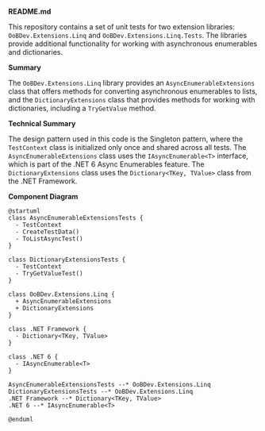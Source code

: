 **README.md**

This repository contains a set of unit tests for two extension libraries: `OoBDev.Extensions.Linq` and `OoBDev.Extensions.Linq.Tests`. The libraries provide additional functionality for working with asynchronous enumerables and dictionaries.

**Summary**

The `OoBDev.Extensions.Linq` library provides an `AsyncEnumerableExtensions` class that offers methods for converting asynchronous enumerables to lists, and the `DictionaryExtensions` class that provides methods for working with dictionaries, including a `TryGetValue` method.

**Technical Summary**

The design pattern used in this code is the Singleton pattern, where the `TestContext` class is initialized only once and shared across all tests. The `AsyncEnumerableExtensions` class uses the `IAsyncEnumerable<T>` interface, which is part of the .NET 6 Async Enumerables feature. The `DictionaryExtensions` class uses the `Dictionary<TKey, TValue>` class from the .NET Framework.

**Component Diagram**

```plantuml
@startuml
class AsyncEnumerableExtensionsTests {
  - TestContext
  - CreateTestData()
  - ToListAsyncTest()
}

class DictionaryExtensionsTests {
  - TestContext
  - TryGetValueTest()
}

class OoBDev.Extensions.Linq {
  + AsyncEnumerableExtensions
  + DictionaryExtensions
}

class .NET Framework {
  - Dictionary<TKey, TValue>
}

class .NET 6 {
  - IAsyncEnumerable<T>
}

AsyncEnumerableExtensionsTests --* OoBDev.Extensions.Linq
DictionaryExtensionsTests --* OoBDev.Extensions.Linq
.NET Framework --* Dictionary<TKey, TValue>
.NET 6 --* IAsyncEnumerable<T>

@enduml
```